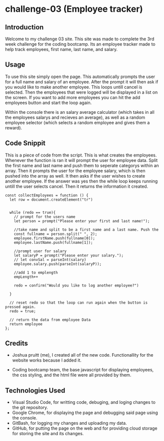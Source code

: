 # challenge-03 (Employee tracker)

## Introduction
Welcome to my challenge 03 site. This site was made to complete the 3rd week challenge for the coding bootcamp. Its an employee tracker made to help track employees, first name, last name, and salary.

## Usage
To use this site simply open the page. This automatically prompts the user for a full name and salary of an employee. After the prompt it will then ask if you would like to make another employee. This loops untill cancel is selected. Then the employees that were logged will be displayed in a list on the screen. If you want to add more employees you can hit the add employees button and start the loop again. 

Within the console there is an salary average calculator (which takes in all the employees salarys and recieves an average), as well as a random employee selector (which selects a random employee and gives them a reward).

## Code Snippit
This is a piece of code from the script. This is what creates the employees. Whenever the function is ran it will prompt the user for employee data. Split the first name and last name and push them to seperate categorys within an array. Then it prompts the user for the employee salary, which is then pushed into the array as well. It then asks if the user wishes to create another employee. If the answer was yes then the while loop keeps running untill the user selects cancel. Then it returns the information it created. 

````
const collectEmployees = function () {
  let row = document.createElement("tr")
  
  
  while (redo == true){
    // prompt for the users name
    let person = prompt("Please enter your first and last name!");

    //take name and split to be a first name and a last name. Push the 
    const fullname = person.split(" ", 2);
    employee.firstName.push(fullname[0]);
    employee.lastName.push(fullname[1]);

    //prompt user for salary
    let salaryP = prompt("Please enter your salary.");
    // let convSal = parseInt(salary)
    employee.salary.push(parseInt(salaryP));

    //add 1 to emplength
    empLength++

    redo = confirm("Would you like to log another employee?")

  }

  // reset redo so that the loop can run again when the button is pressed again.
  redo = true;

  // return the data from employee Data 
  return employee
};
````

## Credits

- Joshua pruitt (me), I created all of the new code. Functionallity for the website works because I added it. 

- Coding bootcamp team, the base javascript for displaying employees, the css styling, and the html file were all provided by them.

## Technologies Used 

- Visual Studio Code, for writting code, debuging, and loging changes to the git repository.
- Google Chrome, for displaying the page and debugging said page using the console. 
- GitBash, for logging my changes and uploading my data.
- GitHub, for putting the page on the web and for providing cloud storage for storing the site and its changes.

